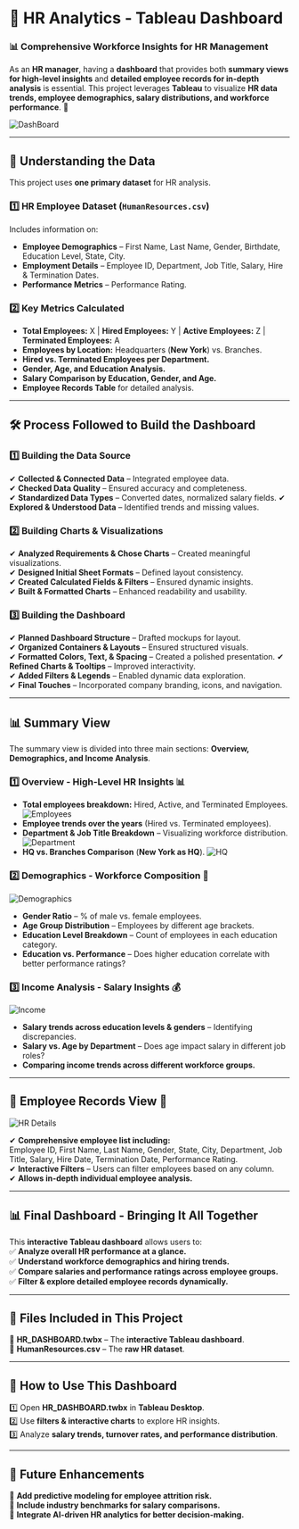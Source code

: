 # 🏢 HR Analytics - Tableau Dashboard  

### 📊 Comprehensive Workforce Insights for HR Management  

As an **HR manager**, having a **dashboard** that provides both **summary views for high-level insights** and **detailed employee records for in-depth analysis** is essential. This project leverages **Tableau** to visualize **HR data trends, employee demographics, salary distributions, and workforce performance**. 🚀  

![DashBoard](https://github.com/vedanshibansal/HR-Analytics---Tableau-Dashboard/blob/6fb6819c0cc87825742aa0c2465b506a846ad654/HR%20_%20Summary.png")

---

## 📂 Understanding the Data  

This project uses **one primary dataset** for HR analysis.  

### 1️⃣ HR Employee Dataset (`HumanResources.csv`)  
Includes information on:  
- **Employee Demographics** – First Name, Last Name, Gender, Birthdate, Education Level, State, City.  
- **Employment Details** – Employee ID, Department, Job Title, Salary, Hire & Termination Dates.  
- **Performance Metrics** – Performance Rating.  

### 2️⃣ Key Metrics Calculated  
- **Total Employees:** X | **Hired Employees:** Y | **Active Employees:** Z | **Terminated Employees:** A  
- **Employees by Location:** Headquarters (**New York**) vs. Branches.  
- **Hired vs. Terminated Employees per Department.**  
- **Gender, Age, and Education Analysis.**  
- **Salary Comparison by Education, Gender, and Age.**  
- **Employee Records Table** for detailed analysis.  

---

## 🛠 Process Followed to Build the Dashboard  

### 1️⃣ Building the Data Source  

✔ **Collected & Connected Data** – Integrated employee data.  
✔ **Checked Data Quality** – Ensured accuracy and completeness.  
✔ **Standardized Data Types** – Converted dates, normalized salary fields. 
✔ **Explored & Understood Data** – Identified trends and missing values.  

### 2️⃣ Building Charts & Visualizations  

✔ **Analyzed Requirements & Chose Charts** – Created meaningful visualizations.  
✔ **Designed Initial Sheet Formats** – Defined layout consistency.  
✔ **Created Calculated Fields & Filters** – Ensured dynamic insights.  
✔ **Built & Formatted Charts** – Enhanced readability and usability.  

### 3️⃣ Building the Dashboard  

✔ **Planned Dashboard Structure** – Drafted mockups for layout.  
✔ **Organized Containers & Layouts** – Ensured structured visuals.  
✔ **Formatted Colors, Text, & Spacing** – Created a polished presentation. 
✔ **Refined Charts & Tooltips** – Improved interactivity.  
✔ **Added Filters & Legends** – Enabled dynamic data exploration.  
✔ **Final Touches** – Incorporated company branding, icons, and navigation.  

---

## 📊 Summary View  

The summary view is divided into three main sections: **Overview, Demographics, and Income Analysis**.  

### 1️⃣ Overview - High-Level HR Insights 📊  

- **Total employees breakdown:** Hired, Active, and Terminated Employees.
 ![Employees]("https://github.com/vedanshibansal/HR-Analytics---Tableau-Dashboard/blob/1150fc0968396a20b76f7625e30c62de467625ac/employees")  
- **Employee trends over the years** (Hired vs. Terminated employees).  
- **Department & Job Title Breakdown** – Visualizing workforce distribution.
  ![Department]("https://github.com/vedanshibansal/HR-Analytics---Tableau-Dashboard/blob/1d329460f3b476cb235f1b5cbf202a5dba14dfb1/Departments") 
- **HQ vs. Branches Comparison** (**New York as HQ**).
    ![HQ]("https://github.com/vedanshibansal/HR-Analytics---Tableau-Dashboard/blob/1d8acb05d866f7ecb73e0622d0d7df76accc84d1/Location") 

### 2️⃣ Demographics - Workforce Composition 👥  
  ![Demographics]("https://github.com/vedanshibansal/HR-Analytics---Tableau-Dashboard/blob/1d8acb05d866f7ecb73e0622d0d7df76accc84d1/Screenshot%202025-03-17%20095849.png")

- **Gender Ratio** – % of male vs. female employees.  
- **Age Group Distribution** – Employees by different age brackets.  
- **Education Level Breakdown** – Count of employees in each education category.  
- **Education vs. Performance** – Does higher education correlate with better performance ratings?  

### 3️⃣ Income Analysis - Salary Insights 💰  
   ![Income]("https://github.com/vedanshibansal/HR-Analytics---Tableau-Dashboard/blob/fb97cd6ce1b5408012ac11799d58539f2b0962aa/Income")

- **Salary trends across education levels & genders** – Identifying discrepancies.  
- **Salary vs. Age by Department** – Does age impact salary in different job roles?  
- **Comparing income trends across different workforce groups.**  

---

## 📜 Employee Records View 📑  
   ![HR Details]("https://github.com/vedanshibansal/HR-Analytics---Tableau-Dashboard/blob/bf38a4aa45368fb31229494ca8cc2c2cdaa966a3/HR%20_%20Summary.png")

✔ **Comprehensive employee list including:**  
Employee ID, First Name, Last Name, Gender, State, City, Department, Job Title, Salary, Hire Date, Termination Date, Performance Rating.  
✔ **Interactive Filters** – Users can filter employees based on any column.  
✔ **Allows in-depth individual employee analysis.**  

---

## 📊 Final Dashboard - Bringing It All Together  
  

This **interactive Tableau dashboard** allows users to:  
✅ **Analyze overall HR performance at a glance.**  
✅ **Understand workforce demographics and hiring trends.**  
✅ **Compare salaries and performance ratings across employee groups.**  
✅ **Filter & explore detailed employee records dynamically.**  

---

## 📂 Files Included in This Project  

📁 **HR_DASHBOARD.twbx** – The **interactive Tableau dashboard**.  
📁 **HumanResources.csv** – The **raw HR dataset**.  

---

## 🔧 How to Use This Dashboard  

1️⃣ Open **HR_DASHBOARD.twbx** in **Tableau Desktop**.  
2️⃣ Use **filters & interactive charts** to explore HR insights.  
3️⃣ Analyze **salary trends, turnover rates, and performance distribution**.  

---

## 🚀 Future Enhancements  

📌 **Add predictive modeling for employee attrition risk.**  
📌 **Include industry benchmarks for salary comparisons.**  
📌 **Integrate AI-driven HR analytics for better decision-making.**  
